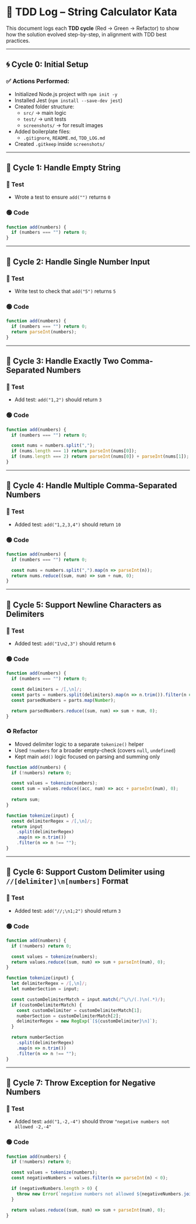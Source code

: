 # 📘 TDD Log – String Calculator Kata

This document logs each **TDD cycle** (Red → Green → Refactor) to show how the solution evolved step-by-step, in alignment with TDD best practices.

---

## 🌀 Cycle 0: Initial Setup

### ✅ Actions Performed:
- Initialized Node.js project with `npm init -y`
- Installed Jest (`npm install --save-dev jest`)
- Created folder structure:
  - `src/` → main logic
  - `test/` → unit tests
  - `screenshots/` → for result images
- Added boilerplate files:
  - `.gitignore`, `README.md`, `TDD_LOG.md`
- Created `.gitkeep` inside `screenshots/`

---

## 🧪 Cycle 1: Handle Empty String

### 🔴 Test
- Wrote a test to ensure `add("")` returns `0`

### 🟢 Code
```js
function add(numbers) {
  if (numbers === "") return 0;
}
```
---

## 🧪 Cycle 2: Handle Single Number Input

### 🔴 Test
- Write test to check that `add("5")` returns `5`

### 🟢 Code
```js
function add(numbers) {
  if (numbers === "") return 0;
  return parseInt(numbers);
}
```
---

## 🧪 Cycle 3: Handle Exactly Two Comma-Separated Numbers

### 🔴 Test
- Add test: `add("1,2")` should return `3`

### 🟢 Code
```js
function add(numbers) {
  if (numbers === "") return 0;

  const nums = numbers.split(",");
  if (nums.length === 1) return parseInt(nums[0]);
  if (nums.length === 2) return parseInt(nums[0]) + parseInt(nums[1]);
}
```
---

## 🧪 Cycle 4: Handle Multiple Comma-Separated Numbers

### 🔴 Test
- Added test: `add("1,2,3,4")` should return `10`

### 🟢 Code
```js
function add(numbers) {
  if (numbers === "") return 0;

  const nums = numbers.split(",").map(n => parseInt(n));
  return nums.reduce((sum, num) => sum + num, 0);
}
```
---

## 🧪 Cycle 5: Support Newline Characters as Delimiters

### 🔴 Test
- Added test: `add("1\n2,3")` should return `6`

### 🟢 Code
```js
function add(numbers) {
  if (numbers === "") return 0;

  const delimiters = /[,\n]/;
  const parts = numbers.split(delimiters).map(n => n.trim()).filter(n => n !== "");
  const parsedNumbers = parts.map(Number);

  return parsedNumbers.reduce((sum, num) => sum + num, 0);
}
```
### ♻️ Refactor
- Moved delimiter logic to a separate `tokenize()` helper
- Used `!numbers` for a broader empty-check (covers `null`, `undefined`)
- Kept main `add()` logic focused on parsing and summing only

```js
function add(numbers) {
  if (!numbers) return 0;

  const values = tokenize(numbers);
  const sum = values.reduce((acc, num) => acc + parseInt(num), 0);
  
  return sum;
}

function tokenize(input) {
  const delimiterRegex = /[,\n]/;
  return input
    .split(delimiterRegex)
    .map(n => n.trim())
    .filter(n => n !== "");
}
```
---

## 🧪 Cycle 6: Support Custom Delimiter using `//[delimiter]\n[numbers]` Format

### 🔴 Test
- Added test: `add("//;\n1;2")` should return `3`

### 🟢 Code
```js
function add(numbers) {
  if (!numbers) return 0;

  const values = tokenize(numbers);
  return values.reduce((sum, num) => sum + parseInt(num), 0);
}

function tokenize(input) {
  let delimiterRegex = /[,\n]/;  
  let numberSection = input;

  const customDelimiterMatch = input.match(/^\/\/(.)\n(.*)/);
  if (customDelimiterMatch) {
    const customDelimiter = customDelimiterMatch[1];      
    numberSection = customDelimiterMatch[2];              
    delimiterRegex = new RegExp(`[${customDelimiter}\n]`); 
  }

  return numberSection
    .split(delimiterRegex)
    .map(n => n.trim())
    .filter(n => n !== "");
}
```
---

## 🧪 Cycle 7: Throw Exception for Negative Numbers

### 🔴 Test
- Added test: `add("1,-2,-4")` should throw `"negative numbers not allowed -2,-4"`

### 🟢 Code
```js
function add(numbers) {
  if (!numbers) return 0;

  const values = tokenize(numbers);
  const negativeNumbers = values.filter(n => parseInt(n) < 0);

  if (negativeNumbers.length > 0) {
    throw new Error(`negative numbers not allowed ${negativeNumbers.join(",")}`);
  }

  return values.reduce((sum, num) => sum + parseInt(num), 0);
}
```